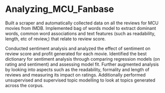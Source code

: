 # Analyzing_MCU_Fanbase
Built a scraper and automatically collected data on all the reviews for MCU movies from IMDB. Implemented bag of words model to extract dominant words, common word associations and text features (such as readability, length, etc of review,) that relate to review score. 

Conducted sentiment analysis and analyzed the effect of sentiment on review score and profit generated for each movie. Identified the best dictionary for sentiment analysis through comparing regression models (on rating and sentiment) and assessing model fit. Further augmented analysis by looking into aspects such as the readability, formality and length of reviews and measuring its impact on ratings. Additionally performed unsupervised and supervised topic modelling to look at topics generated across the corpus. 